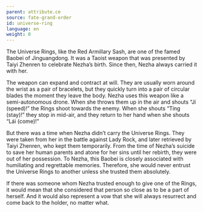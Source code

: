 ```yaml
---
parent: attribute.ce
source: fate-grand-order
id: universe-ring
language: en
weight: 0
---
```


The Universe Rings, like the Red Armillary Sash, are one of the famed Baobei of Jinguangdong. It was a Taoist weapon that was presented by Taiyi Zhenren to celebrate Nezha’s birth. Since then, Nezha always carried it with her.

The weapon can expand and contract at will. They are usually worn around the wrist as a pair of bracelets, but they quickly turn into a pair of circular blades the moment they leave the body. Nezha uses this weapon like a semi-autonomous drone.
When she throws them up in the air and shouts “Jí (speed)!” the Rings shoot towards the enemy. When she shouts “Tíng (stay)!” they stop in mid-air, and they return to her hand when she shouts “Lái (come)!”

But there was a time when Nezha didn’t carry the Universe Rings.
They were taken from her in the battle against Lady Rock, and later retrieved by Taiyi Zhenren, who kept them temporarily.
From the time of Nezha’s suicide to save her human parents and atone for her sins until her rebirth, they were out of her possession.
To Nezha, this Baobei is closely associated with humiliating and regrettable memories. Therefore, she would never entrust the Universe Rings to another unless she trusted them absolutely.

If there was someone whom Nezha trusted enough to give one of the Rings, it would mean that she considered that person so close as to be a part of herself. And it would also represent a vow that she will always resurrect and come back to the holder, no matter what.
